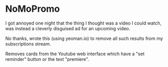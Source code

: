 # NoMoPromo

I got annoyed one night that the thing I thought was a video I could watch, was instead a cleverly disguised ad for an upcoming video.

No thanks, wrote this (using yeoman.io) to remove all such results from my subscriptions stream.

Removes cards from the Youtube web interface which have a "set reminder" button or the text "premiere".
